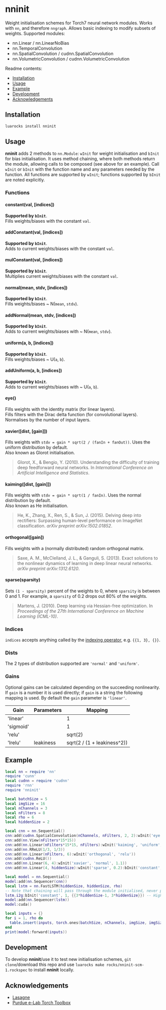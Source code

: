 # nninit

Weight initialisation schemes for Torch7 neural network modules. Works with `nn`, and therefore `nngraph`. Allows basic indexing to modify subsets of weights. Supported modules:

- nn.Linear / nn.LinearNoBias
- nn.TemporalConvolution
- nn.SpatialConvolution / cudnn.SpatialConvolution
- nn.VolumetricConvolution / cudnn.VolumetricConvolution

Readme contents:

- [Installation](#installation)
- [Usage](#usage)
- [Example](#example)
- [Development](#development)
- [Acknowledgements](#acknowledgements)

## Installation

```sh
luarocks install nninit
```

## Usage

**nninit** adds 2 methods to `nn.Module`: `wInit` for weight initialisation and `bInit` for bias initialisation. It uses method chaining, where both methods return the module, allowing calls to be composed (see above for an example). Call `wInit` or `bInit` with the function name and any parameters needed by the function. All functions are supported by `wInit`; functions supported by `bInit` are noted explicitly.

### Functions

#### constant(val, [indices])
**Supported by `bInit`**.  
Fills weights/biases with the constant `val`.

#### addConstant(val, [indices])
**Supported by `bInit`**.  
Adds to current weights/biases with the constant `val`.

#### mulConstant(val, [indices])
**Supported by `bInit`**.  
Multiplies current weights/biases with the constant `val`.

#### normal(mean, stdv, [indices])
**Supported by `bInit`**.  
Fills weights/biases ~ N(`mean`, `stdv`).

#### addNormal(mean, stdv, [indices])
**Supported by `bInit`**.  
Adds to current weights/biases with ~ N(`mean`, `stdv`).

#### uniform(a, b, [indices])
**Supported by `bInit`**.  
Fills weights/biases ~ U(`a`, `b`).

#### addUniform(a, b, [indices])
**Supported by `bInit`**.  
Adds to current weights/biases with ~ U(`a`, `b`).

#### eye()
Fills weights with the identity matrix (for linear layers).  
Fills filters with the Dirac delta function (for convolutional layers). Normalises by the number of input layers.

#### xavier([dist, [gain]])
Fills weights with `stdv = gain * sqrt(2 / (fanIn + fanOut))`. Uses the uniform distribution by default.  
Also known as Glorot initialisation.

> Glorot, X., & Bengio, Y. (2010). Understanding the difficulty of training deep feedforward neural networks. In *International Conference on Artificial Intelligence and Statistics*.

#### kaiming([dist, [gain]])
Fills weights with `stdv = gain * sqrt(1 / fanIn)`. Uses the normal distribution by default.  
Also known as He initialisation.

> He, K., Zhang, X., Ren, S., & Sun, J. (2015). Delving deep into rectifiers: Surpassing human-level performance on ImageNet classification. *arXiv preprint arXiv:1502.01852*.

#### orthogonal([gain])
Fills weights with a (normally distributed) random orthogonal matrix.

> Saxe, A. M., McClelland, J. L., & Ganguli, S. (2013). Exact solutions to the nonlinear dynamics of learning in deep linear neural networks. *arXiv preprint arXiv:1312.6120*.

#### sparse(sparsity)
Sets `(1 - sparsity)` percent of the weights to 0, where `sparsity` is between 0 and 1. For example, a `sparsity` of 0.2 drops out 80% of the weights.

> Martens, J. (2010). Deep learning via Hessian-free optimization. In *Proceedings of the 27th International Conference on Machine Learning (ICML-10)*.

### Indices

`indices` accepts anything called by the [indexing operator](https://github.com/torch/torch7/blob/master/doc/tensor.md#tensor--dim1dim2--or--dim1sdim1e-dim2sdim2e-), e.g. `{{1, 3}, {}}`.

### Dists

The 2 types of distribution supported are `'normal'` and `'uniform'`.

### Gains

Optional gains can be calculated depending on the succeeding nonlinearity. If `gain` is a number it is used directly; if `gain` is a string the following mapping is used. By default the `gain` parameter is `'linear'`.

| Gain      | Parameters | Mapping                     |
|-----------|------------|-----------------------------|
| 'linear'  |            | 1                           |
| 'sigmoid' |            | 1                           |
| 'relu'    |            | sqrt(2)                     |
| 'lrelu'   | leakiness  | sqrt(2 / (1 + leakiness^2)) |

## Example

```lua
local nn = require 'nn'
require 'cunn'
local cudnn = require 'cudnn'
require 'rnn'
require 'nninit'

local batchSize = 5
local imgSize = 16
local nChannels = 3
local nFilters = 8
local rho = 6
local hiddenSize = 2

local cnn = nn.Sequential()
cnn:add(cudnn.SpatialConvolution(nChannels, nFilters, 2, 2):wInit('eye'):wInit('mulConstant', 1/2):wInit('addNormal', 0, 0.01):bInit('constant', 0))
cnn:add(nn.View(nFilters*15*15))
cnn:add(nn.Linear(nFilters*15*15, nFilters):wInit('kaiming', 'uniform', 'lrelu', 1/3))
cnn:add(nn.RReLU(1/3, 1/3))
cnn:add(nn.Linear(nFilters, 6):wInit('orthogonal', 'relu'))
cnn:add(cudnn.ReLU())
cnn:add(nn.Linear(6, 4):wInit('xavier', 'normal', 1.1))
cnn:add(nn.Linear(4, hiddenSize):wInit('sparse', 0.2):bInit('constant', 0))

local model = nn.Sequential()
model:add(nn.Sequencer(cnn))
local lstm = nn.FastLSTM(hiddenSize, hiddenSize, rho)
-- Note that chaining will pass through the module initialised, never parents
lstm.i2g:bInit('constant', 1, {{3*hiddenSize-1, 3*hiddenSize}}) -- High forget gate bias
model:add(nn.Sequencer(lstm))
model:cuda()

local inputs = {}
for i = 1, rho do
  table.insert(inputs, torch.ones(batchSize, nChannels, imgSize, imgSize):cuda())
end
print(model:forward(inputs))
```

## Development

To develop **nninit**/use it to test new initialisation schemes, `git clone`/download this repo and use `luarocks make rocks/nninit-scm-1.rockspec` to install **nninit** locally.

## Acknowledgements

- [Lasagne](https://github.com/Lasagne/Lasagne)
- [Purdue e-Lab Torch Toolbox](https://github.com/e-lab/torch-toolbox)
